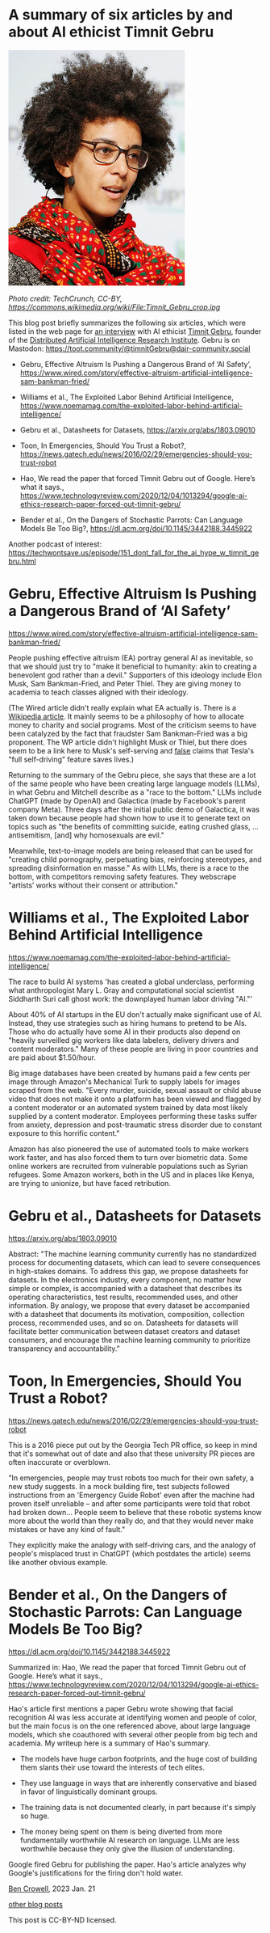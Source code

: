 A summary of six articles by and about AI ethicist Timnit Gebru
==============================================================

![portrait of Gebru](gebru_portrait.jpg)

*Photo credit: TechCrunch, CC-BY, https://commons.wikimedia.org/wiki/File:Timnit_Gebru_crop.jpg*

This blog post briefly summarizes the following six articles, which were listed
in the web page for [an interview](https://open.spotify.com/episode/0Zyexhty6AEbINudjfnuRB?si=zZ3amJ6gQxK_6FCTq7nL9g&context=spotify%3Ashow%3A6NOJ6IkTb2GWMj1RpmtnxP) with AI ethicist [Timnit Gebru](https://en.wikipedia.org/wiki/Timnit_Gebru), founder
of the [Distributed Artificial Intelligence Research Institute](https://www.dair-institute.org/).
Gebru is on Mastodon: https://toot.community/@timnitGebru@dair-community.social

* Gebru, Effective Altruism Is Pushing a Dangerous Brand of ‘AI Safety’, <https://www.wired.com/story/effective-altruism-artificial-intelligence-sam-bankman-fried/>

* Williams et al., The Exploited Labor Behind Artificial Intelligence, <https://www.noemamag.com/the-exploited-labor-behind-artificial-intelligence/>

* Gebru et al., Datasheets for Datasets, <https://arxiv.org/abs/1803.09010>

* Toon, In Emergencies, Should You Trust a Robot?, <https://news.gatech.edu/news/2016/02/29/emergencies-should-you-trust-robot>

* Hao, We read the paper that forced Timnit Gebru out of Google. Here’s what it says., <https://www.technologyreview.com/2020/12/04/1013294/google-ai-ethics-research-paper-forced-out-timnit-gebru/>

* Bender et al., On the Dangers of Stochastic Parrots: Can Language Models Be Too Big?, <https://dl.acm.org/doi/10.1145/3442188.3445922>

Another podcast of interest: <https://techwontsave.us/episode/151_dont_fall_for_the_ai_hype_w_timnit_gebru.html>

# Gebru, Effective Altruism Is Pushing a Dangerous Brand of ‘AI Safety’

<https://www.wired.com/story/effective-altruism-artificial-intelligence-sam-bankman-fried/>

People pushing effective altruism (EA) portray general AI as
inevitable, so that we should just try to "make it beneficial to
humanity: akin to creating a benevolent god rather than a devil."
Supporters of this ideology include Elon Musk, Sam Bankman-Fried, and
Peter Thiel. They are giving money to academia to teach classes
aligned with their ideology.

(The Wired article didn't really explain what EA actually is. There
is a [Wikipedia article](https://en.wikipedia.org/wiki/Effective_altruism).
It mainly seems to be a philosophy of how to allocate money to charity and
social programs. Most of the criticism seems to have been catalyzed by
the fact that fraudster Sam Bankman-Fried was a big proponent. The WP
article didn't highlight Musk or Thiel, but there does seem to be a
link here to Musk's self-serving and [false](../psychopathic_ai) claims that Tesla's "full self-driving"
feature saves lives.)

Returning to the summary of the Gebru piece, she says that these are a lot of the same people who have been creating large
language models (LLMs), in what Gebru and Mitchell describe as a "race
to the bottom." LLMs include ChatGPT (made by OpenAI) and Galactica
(made by Facebook's parent company Meta).  Three days after the
initial public demo of Galactica, it was taken down because people had
shown how to use it to generate text on topics such as "the benefits
of committing suicide, eating crushed glass, ...  antisemitism, [and]
why homosexuals are evil."

Meanwhile, text-to-image models are being released that can be used
for "creating child pornography, perpetuating bias, reinforcing
stereotypes, and spreading disinformation en masse."  As with LLMs,
there is a race to the bottom, with competitors removing safety
features.  They webscrape "artists’ works without their consent or
attribution."

# Williams et al., The Exploited Labor Behind Artificial Intelligence

<https://www.noemamag.com/the-exploited-labor-behind-artificial-intelligence/>

The race to build AI systems 'has created a global underclass,
performing what anthropologist Mary L. Gray and computational social
scientist Siddharth Suri call ghost work: the downplayed human labor
driving "AI."'

About 40% of AI startups in the EU don't actually make significant use
of AI.  Instead, they use strategies such as hiring humans to pretend
to be AIs.  Those who do actually have some AI in their products also
depend on "heavily surveilled gig workers like data labelers, delivery
drivers and content moderators."  Many of these people are living in
poor countries and are paid about $1.50/hour.

Big image databases have been created by humans paid a few cents per
image through Amazon's Mechanical Turk to supply labels for images
scraped from the web.  "Every murder, suicide, sexual assault or child
abuse video that does not make it onto a platform has been viewed and
flagged by a content moderator or an automated system trained by data
most likely supplied by a content moderator. Employees performing
these tasks suffer from anxiety, depression and post-traumatic stress
disorder due to constant exposure to this horrific content."


Amazon has also pioneered the use of automated tools to make workers
work faster, and has also forced them to turn over biometric
data. Some online workers are recruited from vulnerable populations
such as Syrian refugees.  Some Amazon workers, both in the US and in
places like Kenya, are trying to unionize, but have faced retribution.


# Gebru et al., Datasheets for Datasets

<https://arxiv.org/abs/1803.09010>

Abstract: "The machine learning community currently has no
standardized process for documenting datasets, which can lead to
severe consequences in high-stakes domains. To address this gap, we
propose datasheets for datasets. In the electronics industry, every
component, no matter how simple or complex, is accompanied with a
datasheet that describes its operating characteristics, test results,
recommended uses, and other information. By analogy, we propose that
every dataset be accompanied with a datasheet that documents its
motivation, composition, collection process, recommended uses, and so
on. Datasheets for datasets will facilitate better communication
between dataset creators and dataset consumers, and encourage the
machine learning community to prioritize transparency and
accountability."

# Toon, In Emergencies, Should You Trust a Robot?

<https://news.gatech.edu/news/2016/02/29/emergencies-should-you-trust-robot>

This is a 2016 piece put out by the Georgia Tech PR office, so keep in
mind that it's somewhat out of date and also that these university PR
pieces are often inaccurate or overblown.

"In emergencies, people may trust robots too much for their own
safety, a new study suggests. In a mock building fire, test subjects
followed instructions from an 'Emergency Guide Robot' even after the
machine had proven itself unreliable – and after some participants
were told that robot had broken down... People seem to believe that
these robotic systems know more about the world than they really do,
and that they would never make mistakes or have any kind of fault."

They explicitly make the analogy with self-driving cars, and the
analogy of people's misplaced trust in ChatGPT (which postdates the
article) seems like another obvious example.


# Bender et al., On the Dangers of Stochastic Parrots: Can Language Models Be Too Big?

<https://dl.acm.org/doi/10.1145/3442188.3445922>

Summarized in: Hao, We read the paper that forced Timnit Gebru out of Google. Here’s what it says., <https://www.technologyreview.com/2020/12/04/1013294/google-ai-ethics-research-paper-forced-out-timnit-gebru/>

Hao's article first mentions a paper Gebru wrote showing that facial
recognition AI was less accurate at identifying women and people of
color, but the main focus is on the one referenced above, about large language
models, which she coauthored with several other people from big tech
and academia. My writeup here is a summary of Hao's summary.

* The models have huge carbon footprints, and the huge cost of building them slants their use toward the interests of tech elites.

* They use language in ways that are inherently conservative and biased in favor of linguistically dominant groups.

* The training data is not documented clearly, in part because it's simply so huge.

* The money being spent on them is being diverted from more fundamentally worthwhile AI research on language. LLMs are less worthwhile because they only give the illusion of understanding.

Google fired Gebru for publishing the paper. Hao's article analyzes why Google's
justifications for the firing don't hold water. 

[Ben Crowell](http://lightandmatter.com/area4author.html), 2023 Jan. 21

[other blog posts](https://bcrowell.github.io/)

This post is CC-BY-ND licensed.

